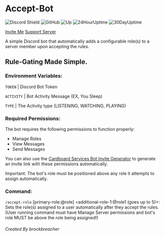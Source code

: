 # Accept-Bot
![Discord Shield](https://discord.com/api/guilds/514101346992128012/widget.png?style=shield)
![GitHub](https://img.shields.io/github/license/brockbreacher/Accept-Bot) ![Up](https://status.brbr.xyz/api/badge/16/status?) ![24HourUptime](https://status.brbr.xyz/api/badge/16/uptime/24) ![30DayUptime](https://status.brbr.xyz/api/badge/16/uptime/720?label=30&labelSuffix=d) 

[Invite Me](https://discord.com/oauth2/authorize?client_id=1382111158546206720)  [Support Server](https://discord.gg/SWTseD7)


A simple Discord bot that automatically adds a configurable role(s) to a server member upon accepting the rules.
## Rule-Gating Made Simple.

### Environment Variables:

`TOKEN` | Discord Bot Token

`ACTIVITY` | Bot Activity Message (EX, You Sleep)

`TYPE` | The Activity type (LISTENING, WATCHING, PLAYING)

### Required Permissions:
The bot requires the following permissions to function properly:
- Manage Roles
- View Messages
- Send Messages

You can also use the [Cardboard Services Bot Invite Generator](https://invite.cardboards.net/) to generate an invite link with these permissions automatically. 

Important: The bot's role must be positioned above any role it attempts to assign automatically.

### Command:
`/accept-role` [primary-role:@role] <additional-role-1:@role1 (goes up to 5)>: Sets the role(s) assigned to a user automatically after they accept the rules.  (User running command must have Manage Server permissions and bot's role MUST be above the role being assigned!)

###### Created By brockbreacher
